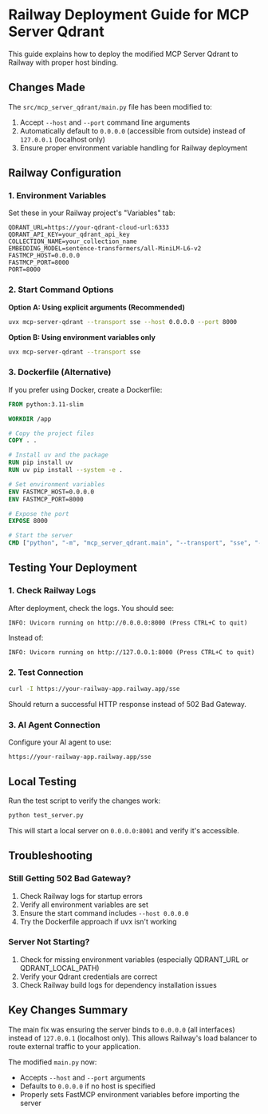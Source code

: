 # Railway Deployment Guide for MCP Server Qdrant

This guide explains how to deploy the modified MCP Server Qdrant to Railway with proper host binding.

## Changes Made

The `src/mcp_server_qdrant/main.py` file has been modified to:
1. Accept `--host` and `--port` command line arguments
2. Automatically default to `0.0.0.0` (accessible from outside) instead of `127.0.0.1` (localhost only)
3. Ensure proper environment variable handling for Railway deployment

## Railway Configuration

### 1. Environment Variables
Set these in your Railway project's "Variables" tab:

```
QDRANT_URL=https://your-qdrant-cloud-url:6333
QDRANT_API_KEY=your_qdrant_api_key
COLLECTION_NAME=your_collection_name
EMBEDDING_MODEL=sentence-transformers/all-MiniLM-L6-v2
FASTMCP_HOST=0.0.0.0
FASTMCP_PORT=8000
PORT=8000
```

### 2. Start Command Options

**Option A: Using explicit arguments (Recommended)**
```bash
uvx mcp-server-qdrant --transport sse --host 0.0.0.0 --port 8000
```

**Option B: Using environment variables only**
```bash
uvx mcp-server-qdrant --transport sse
```

### 3. Dockerfile (Alternative)
If you prefer using Docker, create a Dockerfile:

```dockerfile
FROM python:3.11-slim

WORKDIR /app

# Copy the project files
COPY . .

# Install uv and the package
RUN pip install uv
RUN uv pip install --system -e .

# Set environment variables
ENV FASTMCP_HOST=0.0.0.0
ENV FASTMCP_PORT=8000

# Expose the port
EXPOSE 8000

# Start the server
CMD ["python", "-m", "mcp_server_qdrant.main", "--transport", "sse", "--host", "0.0.0.0", "--port", "8000"]
```

## Testing Your Deployment

### 1. Check Railway Logs
After deployment, check the logs. You should see:
```
INFO: Uvicorn running on http://0.0.0.0:8000 (Press CTRL+C to quit)
```
Instead of:
```
INFO: Uvicorn running on http://127.0.0.1:8000 (Press CTRL+C to quit)
```

### 2. Test Connection
```bash
curl -I https://your-railway-app.railway.app/sse
```

Should return a successful HTTP response instead of 502 Bad Gateway.

### 3. AI Agent Connection
Configure your AI agent to use:
```
https://your-railway-app.railway.app/sse
```

## Local Testing

Run the test script to verify the changes work:
```bash
python test_server.py
```

This will start a local server on `0.0.0.0:8001` and verify it's accessible.

## Troubleshooting

### Still Getting 502 Bad Gateway?
1. Check Railway logs for startup errors
2. Verify all environment variables are set
3. Ensure the start command includes `--host 0.0.0.0`
4. Try the Dockerfile approach if uvx isn't working

### Server Not Starting?
1. Check for missing environment variables (especially QDRANT_URL or QDRANT_LOCAL_PATH)
2. Verify your Qdrant credentials are correct
3. Check Railway build logs for dependency installation issues

## Key Changes Summary

The main fix was ensuring the server binds to `0.0.0.0` (all interfaces) instead of `127.0.0.1` (localhost only). This allows Railway's load balancer to route external traffic to your application.

The modified `main.py` now:
- Accepts `--host` and `--port` arguments
- Defaults to `0.0.0.0` if no host is specified
- Properly sets FastMCP environment variables before importing the server
